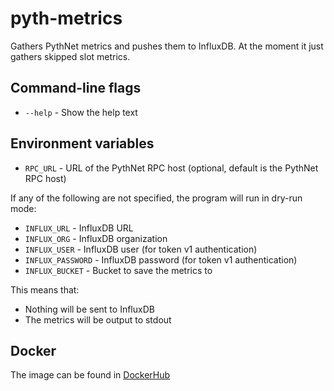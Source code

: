 # pyth-metrics

Gathers PythNet metrics and pushes them to InfluxDB. At the moment it just gathers skipped slot metrics.

## Command-line flags

* `--help` - Show the help text

## Environment variables

* `RPC_URL` - URL of the PythNet RPC host (optional, default is the PythNet RPC host)

If any of the following are not specified, the program will run in dry-run mode:

* `INFLUX_URL` - InfluxDB URL
* `INFLUX_ORG` - InfluxDB organization
* `INFLUX_USER` - InfluxDB user (for token v1 authentication)
* `INFLUX_PASSWORD` - InfluxDB password (for token v1 authentication)
* `INFLUX_BUCKET` - Bucket to save the metrics to

This means that:

* Nothing will be sent to InfluxDB
* The metrics will be output to stdout

## Docker

The image can be found in [DockerHub](https://hub.docker.com/repository/docker/mcamou/pyth-metrics/general)
